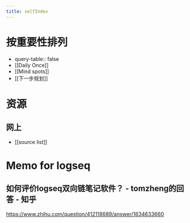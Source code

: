 ```yaml
---
title: selfIndex
---
```


# 按重要性排列
-
  query-table:: false
- [[Daily Once]]
- [[Mind spots]]
- [[下一步规划]]
# 资源
## 网上
- [[source list]]
# Memo for logseq
##
##
## 如何评价logseq双向链笔记软件？ - tomzheng的回答 - 知乎
https://www.zhihu.com/question/412118689/answer/1634633660
##
##
##